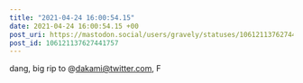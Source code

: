 ```yaml
---
title: "2021-04-24 16:00:54.15"
date: 2021-04-24 16:00:54.15 +00
post_uri: https://mastodon.social/users/gravely/statuses/106121137627441757
post_id: 106121137627441757
---
```

dang, big rip to @dakami@twitter.com, F


